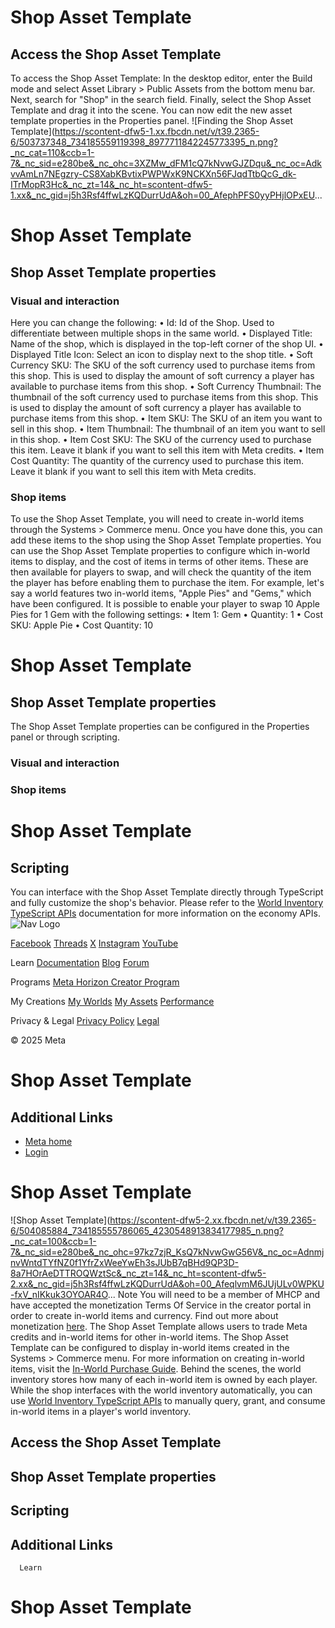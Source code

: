 # Shop Asset Template

## Access the Shop Asset Template

 To access the Shop Asset Template: In the desktop editor, enter the Build mode
and select Asset Library > Public Assets from the bottom menu bar. Next, search for "Shop" in the search field. Finally,
select the Shop Asset Template and drag it into the scene. You can now edit the
new asset template properties in the Properties panel. ![Finding the Shop Asset Template](https://scontent-dfw5-1.xx.fbcdn.net/v/t39.2365-6/503737348_734185559119398_8977711842245773395_n.png?_nc_cat=110&ccb=1-7&_nc_sid=e280be&_nc_ohc=3XZMw_dFM1cQ7kNvwGJZDqu&_nc_oc=AdkvvAmLn7NEgzry-CS8XabKBvtixPWPWxK9NCKXn56FJqdTtbQcG_dk-ITrMopR3Hc&_nc_zt=14&_nc_ht=scontent-dfw5-1.xx&_nc_gid=j5h3Rsf4ffwLzKQDurrUdA&oh=00_AfephPFS0yyPHjlOPxEU...

# Shop Asset Template

## Shop Asset Template properties

### Visual and interaction

 Here you can change the following:
• Id: Id of the Shop. Used to differentiate between multiple shops in the same
world.
• Displayed Title: Name of the shop, which is displayed in the top-left corner of the shop UI.
• Displayed Title Icon: Select an icon to display next to the shop title.
• Soft Currency SKU: The SKU of the soft currency used to purchase items from this shop. This is
used to display the amount of soft currency a player has available to purchase
items from this shop.
• Soft Currency Thumbnail: The thumbnail of the soft currency used to purchase items from this shop. This
is used to display the amount of soft currency a player has available to
purchase items from this shop.
• Item SKU: The SKU of an item you want to sell in this shop.
• Item Thumbnail: The thumbnail of an item you want to sell in this shop.
• Item Cost SKU: The SKU of the currency used to purchase this item. Leave it blank if you want
to sell this item with Meta credits.
• Item Cost Quantity: The quantity of the currency used to purchase this item. Leave it blank if you
want to sell this item with Meta credits.

### Shop items

 To use the Shop Asset Template, you will need to create in-world items through
the Systems > Commerce menu. Once you have done this, you can add these items to the shop using the
Shop Asset Template properties. You can use the Shop Asset Template properties to configure which in-world items
to display, and the cost of items in terms of other items. These are then
available for players to swap, and will check the quantity of the item the player has
before enabling them to purchase the item. For example, let's say a world features two in-world items, "Apple Pies" and
"Gems," which have been configured. It is possible to enable your player to swap 10
Apple Pies for 1 Gem with the following settings:
• Item 1: Gem
• Quantity: 1
• Cost SKU: Apple Pie
• Cost Quantity: 10

  

# Shop Asset Template

## Shop Asset Template properties

 The Shop Asset Template properties can be configured in the Properties panel or through scripting.  

### Visual and interaction

### Shop items

# Shop Asset Template

## Scripting

 You can interface with the Shop Asset Template directly through TypeScript and
fully customize the shop's behavior. Please refer to the [World Inventory TypeScript APIs](https://developers.meta.com/horizon-worlds/reference/2.0.0/experimental_worldinventory) documentation for more information on the economy APIs.    ![Nav Logo](https://static.xx.fbcdn.net/rsrc.php/yE/r/3SoBlk8EqOQ.svg)


[Facebook](https://www.facebook.com/MetaHorizon/)
[Threads](https://www.threads.com/@metahorizon)
[X](https://x.com/MetaHorizon/)
[Instagram](https://www.instagram.com/metahorizon/)
[YouTube](https://www.youtube.com/@MetaQuestVR)

 Learn
[Documentation](https://developers.meta.com/horizon-worlds/learn/documentation/)
[Blog](https://developers.meta.com/horizon/blog/)
[Forum](https://communityforums.atmeta.com/t5/Creator-Forum/ct-p/Meta_Horizon_Creator_Forums)

 Programs
[Meta Horizon Creator Program](https://developers.meta.com/horizon-worlds/programs/)

 My Creations
[My Worlds](https://horizon.meta.com/creator/worlds_all/?utm_source=horizon_worlds_creator)
[My Assets](https://horizon.meta.com/creator/assets/?utm_source=horizon_worlds_creator)
[Performance](https://horizon.meta.com/creator/performance/traces/?utm_source=horizon_worlds_creator)

 Privacy & Legal
[Privacy Policy](https://www.meta.com/legal/privacy-policy/)
[Legal](https://www.meta.com/legal/supplemental-terms-of-service/)

 © 2025 Meta

# Shop Asset Template

## Additional Links
- [Meta home](https://developers.meta.com/horizon-worlds/)
- [Login](https://developers.meta.com/login/?redirect_uri=https%3A%2F%2Fdevelopers.meta.com%2Fhorizon-worlds%2Flearn%2Fdocumentation%2Fcode-blocks-and-gizmos%2Fshop-asset-template%2F)

# Shop Asset Template

 ![Shop Asset Template](https://scontent-dfw5-2.xx.fbcdn.net/v/t39.2365-6/504085884_734185555786065_4230548913834177985_n.png?_nc_cat=100&ccb=1-7&_nc_sid=e280be&_nc_ohc=97kz7zjR_KsQ7kNvwGwG56V&_nc_oc=AdnmjnvWntdTYfNZ0f1YfrZxWeeYwEh3sJUbB7qBHd9QP3D-8a7HOrAeDTTROQWztSc&_nc_zt=14&_nc_ht=scontent-dfw5-2.xx&_nc_gid=j5h3Rsf4ffwLzKQDurrUdA&oh=00_AfeqlvmM6JUjULv0WPKU-fxV_nIKkuk3OYOAR4O...
 Note You will need to be a member of MHCP and have accepted the monetization Terms Of
Service in the creator portal in order to create in-world items and currency.
Find out more about monetization [here](https://developers.meta.com/horizon-worlds/learn/documentation/mhcp-program/monetization/creator-monetization-partner-program). The Shop Asset Template allows users to trade Meta credits and in-world items
for other in-world items. The Shop Asset Template can be configured to display in-world items created in
the Systems > Commerce menu. For more information on creating in-world items, visit the [In-World Purchase Guide](https://developers.meta.com/horizon-worlds/learn/documentation/mhcp-program/monetization/meta-horizon-worlds-inworld-purchase-guide#creating-an-item). Behind the scenes, the world inventory stores how many of each in-world item is
owned by each player. While the shop interfaces with the world inventory
automatically, you can use [World Inventory TypeScript APIs](https://developers.meta.com/horizon-worlds/reference/2.0.0/core_worldinventory) to manually query, grant, and consume in-world items in a player's world
inventory.  

## Access the Shop Asset Template

## Shop Asset Template properties

## Scripting

## Additional Links

      Learn
# Shop Asset Template
